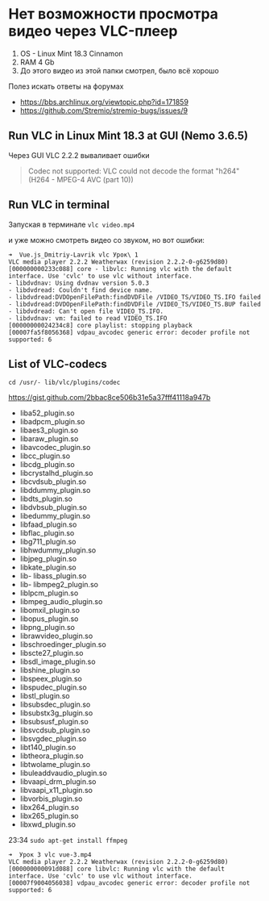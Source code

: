 Нет возможности просмотра видео через VLC-плеер
================================================

1. OS - Linux Mint 18.3 Cinnamon
2. RAM 4 Gb
3. До этого видео из этой папки смотрел, было всё хорошо


Полез искать ответы на форумах
- https://bbs.archlinux.org/viewtopic.php?id=171859
- https://github.com/Stremio/stremio-bugs/issues/9


## Run VLC in Linux Mint 18.3 at GUI (Nemo 3.6.5)

Через GUI VLC 2.2.2 вываливает ошибки
> Codec not supported:
> VLC could not decode the format "h264" (H264 - MPEG-4 AVC (part 10))


## Run VLC in terminal

Запуская в терминале
`vlc video.mp4`

и уже можно смотреть видео со звуком, но вот ошибки:

```
➜  Vue.js_Dmitriy-Lavrik vlc Урок\ 1
VLC media player 2.2.2 Weatherwax (revision 2.2.2-0-g6259d80)
[000000000233c088] core - libvlc: Running vlc with the default interface. Use 'cvlc' to use vlc without interface.
- libdvdnav: Using dvdnav version 5.0.3
- libdvdread: Couldn't find device name.
- libdvdread:DVDOpenFilePath:findDVDFile /VIDEO_TS/VIDEO_TS.IFO failed
- libdvdread:DVDOpenFilePath:findDVDFile /VIDEO_TS/VIDEO_TS.BUP failed
- libdvdread: Can't open file VIDEO_TS.IFO.
- libdvdnav: vm: failed to read VIDEO_TS.IFO
[00000000024234c8] core playlist: stopping playback
[00007fa5f8056368] vdpau_avcodec generic error: decoder profile not supported: 6
```


## List of VLC-codecs

`cd /usr/- lib/vlc/plugins/codec`

https://gist.github.com/2bbac8ce506b31e5a37fff41118a947b

- liba52_plugin.so
- libadpcm_plugin.so
- libaes3_plugin.so
- libaraw_plugin.so
- libavcodec_plugin.so
- libcc_plugin.so
- libcdg_plugin.so
- libcrystalhd_plugin.so
- libcvdsub_plugin.so
- libddummy_plugin.so
- libdts_plugin.so
- libdvbsub_plugin.so
- libedummy_plugin.so
- libfaad_plugin.so
- libflac_plugin.so
- libg711_plugin.so
- libhwdummy_plugin.so
- libjpeg_plugin.so
- libkate_plugin.so
- lib- libass_plugin.so
- lib- libmpeg2_plugin.so
- liblpcm_plugin.so
- libmpeg_audio_plugin.so
- libomxil_plugin.so
- libopus_plugin.so
- libpng_plugin.so
- librawvideo_plugin.so
- libschroedinger_plugin.so
- libscte27_plugin.so
- libsdl_image_plugin.so
- libshine_plugin.so
- libspeex_plugin.so
- libspudec_plugin.so
- libstl_plugin.so
- libsubsdec_plugin.so
- libsubstx3g_plugin.so
- libsubsusf_plugin.so
- libsvcdsub_plugin.so
- libsvgdec_plugin.so
- libt140_plugin.so
- libtheora_plugin.so
- libtwolame_plugin.so
- libuleaddvaudio_plugin.so
- libvaapi_drm_plugin.so
- libvaapi_x11_plugin.so
- libvorbis_plugin.so
- libx264_plugin.so
- libx265_plugin.so
- libxwd_plugin.so

23:34
`sudo apt-get install ffmpeg`

```
➜  Урок 3 vlc vue-3.mp4 
VLC media player 2.2.2 Weatherwax (revision 2.2.2-0-g6259d80)
[000000000091d088] core libvlc: Running vlc with the default interface. Use 'cvlc' to use vlc without interface.
[00007f9004056038] vdpau_avcodec generic error: decoder profile not supported: 6

```



